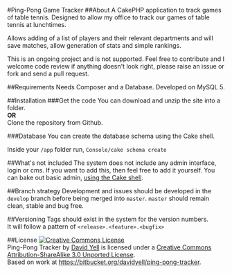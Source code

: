 #Ping-Pong Game Tracker
##About
A CakePHP application to track games of table tennis. Designed to allow my office to track our games of table tennis at lunchtimes.  

Allows adding of a list of players and their relevant departments and will save matches, allow generation of stats and simple rankings.  

This is an ongoing project and is not supported. Feel free to contribute and I welcome code review if anything doesn't look right, please raise an issue or fork and send a pull request.

##Requirements
Needs Composer and a Database. Developed on MySQL 5.

##Installation
###Get the code
You can download and unzip the site into a folder.  
**OR**  
Clone the repository from Github.

###Database
You can create the database schema using the Cake shell.  

Inside your `/app` folder run, `Console/cake schema create`

##What's not included
The system does not include any admin interface, login or cms. If you want to add this, then feel free to add it yourself. You can bake out basic admin, [using the Cake shell](http://book.cakephp.org/2.0/en/console-and-shells/code-generation-with-bake.html).

##Branch strategy
Development and issues should be developed in the `develop` branch before being merged into `master`. `master` should remain clean, stable and bug free.

##Versioning
Tags should exist in the system for the version numbers.  
It will follow a pattern of `<release>.<feature>.<bugfix>`

##License
<a rel="license" href="http://creativecommons.org/licenses/by-sa/3.0/deed.en_US"><img alt="Creative Commons License" style="border-width:0" src="http://i.creativecommons.org/l/by-sa/3.0/88x31.png" /></a><br /><span xmlns:dct="http://purl.org/dc/terms/" property="dct:title">Ping-Pong Tracker</span> by <a xmlns:cc="http://creativecommons.org/ns#" href="http://paperninja.co.uk/" property="cc:attributionName" rel="cc:attributionURL">David Yell</a> is licensed under a <a rel="license" href="http://creativecommons.org/licenses/by-sa/3.0/deed.en_US">Creative Commons Attribution-ShareAlike 3.0 Unported License</a>.<br />Based on work at <a xmlns:dct="http://purl.org/dc/terms/" href="https://bitbucket.org/davidyell/ping-pong-tracker" rel="dct:source">https://bitbucket.org/davidyell/ping-pong-tracker</a>.
